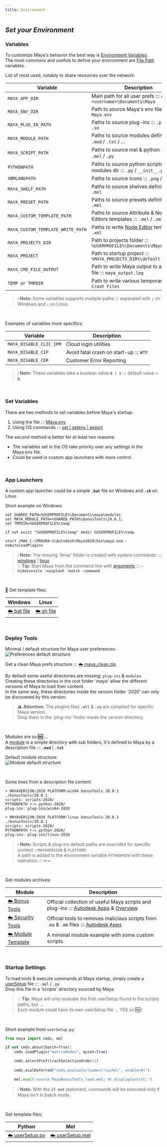 ```yaml
---
title: Environment
---
```


## *Set your Environment*

### Variables

To customize Maya's behavior the best way is [Environment Variables](https://help.autodesk.com/view/MAYAUL/2020/ENU/?guid=GUID-925EB3B5-1839-45ED-AA2E-3184E3A45AC7).  
The most commons and usefuls to define your environment are [File Path](https://help.autodesk.com/view/MAYAUL/2020/ENU/?guid=GUID-228CCA33-4AFE-4380-8C3D-18D23F7EAC72) variables.

List of most used, notably to share resources over the network:

| Variable                          | Description               
| -----------------------           | --------------------------
| `MAYA_APP_DIR`                    | Main path for all user prefs ::: `c:\Users\<username>\Documents\Maya`
| `MAYA_ENV_DIR`                    | Path to source Maya's env file ::: `Maya.env`
| `MAYA_PLUG_IN_PATH`               | Paths to source plug-ins ::: `.py` / `.mll` / `.so`
| `MAYA_MODULE_PATH`                | Paths to source modules definitions ::: `.mod` / `.txt` / ...
| `MAYA_SCRIPT_PATH`                | Paths to source mel & python scripts ::: `.mel` / `.py`
| `PYTHONPATH`                      | Paths to source python scripts & modules dir ::: `.py` / `__init__.py`
| `XBMLANGPATH`                     | Paths to source icons ::: `.png` / `.svg` / ...
| `MAYA_SHELF_PATH`                 | Paths to source shelves definitions ::: `.mel`
| `MAYA_PRESET_PATH`                | Paths to source presets definitions ::: `.mel`
| `MAYA_CUSTOM_TEMPLATE_PATH`       | Paths to source Attribute & Node Editors templates ::: `.mel` / `.xml`
| `MAYA_CUSTOM_TEMPLATE_WRITE_PATH` | Paths to write [Node Editor](https://help.autodesk.com/view/MAYAUL/2020/ENU/?guid=GUID-C1E02C84-8CCF-4B3D-B080-F4A379AD1FCB) templates ::: `.xml`
| `MAYA_PROJECTS_DIR`               | Path to projects folder ::: `%USERPROFILE%\Documents\Maya\projects`
| `MAYA_PROJECT`                    | Path to startup project ::: `%MAYA_PROJECTS_DIR%\default`
| `MAYA_CMD_FILE_OUTPUT`            | Path to write Maya output to an external file ::: `maya_output.log`
| `TEMP or TMPDIR`                  | Path to write various temporary files ::: `Crash Files`

>:information_source: **Note:** Some variables supports multiple paths ::: separated with **`;`** on Windows and **`:`** on Linux. 

<br>

Examples of variables more specifics:

| Variable                  | Description               
| -----------------------   | --------------------------
| `MAYA_DISABLE_CLIC_IPM`   | Cloud login utilities
| `MAYA_DISABLE_CIP`        | Avoid fatal crash on start-up ::: `WTF`
| `MAYA_DISABLE_CER`        | Customer Error Reporting

> :information_source: **Note:** These variables take a boolean value **`0 | 1`** ::: default value = **`0`**.  

<br>

### Set Variables

There are two methods to set variables before Maya's startup:

1. Using the file ::: [Maya.env](https://help.autodesk.com/view/MAYAUL/2020/ENU/?guid=GUID-8EFB1AC1-ED7D-4099-9EEE-624097872C04)
2. Using OS commands ::: [set | setenv | export](https://help.autodesk.com/view/MAYAUL/2020/ENU/?guid=GUID-1D8B1A57-6FA3-4494-8FEC-87DA2A38FD35)

The second method is better for at least two reasons:
- The variables set in the OS take priority over any settings in the Maya.env file.
- Could be used in custom app launchers with more control.

<br>

### App Launchers

A custom app launcher could be a simple **`.bat`** file on Windows and **`.sh`** on Linux.  

Short example on Windows:  
```batch
set SHARED_PATH=%USERPROFILE%\Documents\maya\modules
set MAYA_MODULE_PATH=%SHARED_PATH%\bonusTools\20.0.1;
set TMPDIR=%USERPROFILE%\temp

if not exist "%USERPROFILE%\temp" mkdir %USERPROFILE%\temp

start /MAX C:\PROGRA~1\Autodesk\Maya2020\bin\maya.exe -noAutoloadPlugins
```
>:information_source: **Note:** The missing *'temp'* folder is created with system commands ::: [windows](https://docs.microsoft.com/en-us/windows-server/administration/windows-commands/windows-commands) | [linux](https://ss64.com/bash/)  
>:bulb: **Tip:** Start Maya from the command line with [arguments](https://help.autodesk.com/view/MAYAUL/2020/ENU/?guid=GUID-2E5D1D43-DC3D-4CB2-9A35-757598220F22) ::: **`-hideConsole -nosplash -batch -command`**

<br>

:rocket: Get template files:  

| Windows               | Linux               
| --------------------  | --------------------
| [:cloud: bat file](https://u.pcloud.link/publink/show?code=XZURRHXZMaoUOt5ejr8zmsTMq69QEFL2uBzk)  | [:cloud: sh file](https://u.pcloud.link/publink/show?code=XZE84HXZg91fYe7GWyVJsAtbsbbUAjTH9yeV)

<br>

### Deploy Tools

Minimal / default structure for Maya user preferences:  
![Preferences default structure](resources/images/prefs_structure.jpg)

Get a clean Maya prefs structure ::: [:cloud: maya_clean.zip](https://u.pcloud.link/publink/show?code=XZz44HXZ9IsT5TAPFnVV7XNvOUKngk81APo7)

By default some useful directories are missing: `plug-ins` & `modules`  
Creating these directories in the root folder *'maya'* allow the different versions of Maya to load their content.  
In the same way, these directories inside the version folder *'2020'* can only be discovered by this version.

> :warning: **Attention:** The plugins files **`.mll`** & **`.so`** are compiled for specific Maya version.  
> Drop them in the *'plug-ins'* folder inside the version directory.

<br>

Modules are so **:cool:** ...  
A [module](https://help.autodesk.com/view/MAYAUL/2020/ENU/?guid=__developer_Maya_SDK_MERGED_Distributing_Maya_Plug_ins_DistributingUsingModules_Maya_module_paths_folders_and_html) is a simple directory with sub folders, it's defined to Maya by a description file ::: **`.mod`** | **`.txt`**

Default module structure:  
![Module default structure](resources/images/module_structure.jpg)

<br>


Some lines from a description file content:
```shell
+ MAYAVERSION:2020 PLATFORM:win64 bonusTools 20.0.1 ./bonusTools/20.0.1
scripts: scripts-2020/
PYTHONPATH +:= python-2020/
plug-ins: plug-ins/win64-2020

+ MAYAVERSION:2020 PLATFORM:linux bonusTools 20.0.1 ./bonusTools/20.0.1
scripts: scripts-2020/
PYTHONPATH +:= python-2020/
plug-ins: plug-ins/linux-2020
```
> :information_source: **Note:** Scripts & plug-ins default paths are overrided for specific context :::`MAYAVERSION` & `PLATFORM`.  
> A path is added to the environment variable `PYTHONPATH` with these operators ::: **`+:=`**

<br>

Get modules archives:  

| Module                | Description         
| --------------------  | --------------------
| [:cloud: Bonus Tools](https://u.pcloud.link/publink/show?code=XZQ44HXZGRp3myMYEhkh1H7mbXnlG4wow2uX)  | Official collection of useful Maya scripts and plug-ins ::: [Autodesk Apps](https://apps.autodesk.com/MAYA/fr/Detail/Index?id=8115150172702393827&os=Win64&appLang=en) & [Overview](https://www.youtube.com/watch?v=JX6CBJXErQE&list=PLRhyUhUvvnOTWQP527tK_msQwDgstzIc_)
| [:cloud: Security Tools](https://u.pcloud.link/publink/show?code=XZm44HXZQj7dJGEUb1z4R8pU1q6EyXF2TLJX)  | Official tools to removes malicious scripts from `.ma` & `.mb` files ::: [Autodesk Apps](https://apps.autodesk.com/MAYA/fr/Detail/Index?id=8637238041954239715&os=Win64&appLang=en)
| [:cloud: Module Template](https://u.pcloud.link/publink/show?code=XZb44HXZEaCwRg7AsX0fvSVEGHp0i4r7qfuX)  | A minimal module example with some custom scripts.

<br>

### Startup Settings

To load tools & execute commands at Maya startup, simply create a [userSetup](https://help.autodesk.com/view/MAYAUL/2020/ENU/?guid=GUID-F3D60949-2372-47F5-B8D6-78D73F78D587) file ::: `.mel` / `.py`  
Drop this file in a *'scripts'* directory sourced by Maya.

>:bulb: **Tip:** Maya will only evaluate the first userSetup found in the scripts paths, but ...  
Each module could have its own userSetup file ... YES so **:cool:** !

<br>


Short example from `userSetup.py`:  
```python
from maya import cmds, mel

if not cmds.about(batch=True):
    cmds.loadPlugin("matrixNodes", quiet=True)

    cmds.selectPref(trackSelectionOrder=1)
    
    cmds.evalDeferred("cmds.evaluator(name=\"cache\", enable=0)")

    mel.eval('source MayaBonusTools_load.mel; bt_displayControl;')
```
> :information_source: **Note:**  With the **`if not`** statement, commands will be executed only if Maya isn't in batch mode.  

<br>

Get template files:  

| Python                | Mel                 
| --------------------  | --------------------
| [:cloud: userSetup.py](https://u.pcloud.link/publink/show?code=XZF44HXZcS6uu3ngbLFS0E8cMfUG4QjlfwIV)  | [:cloud: userSetup.mel](https://u.pcloud.link/publink/show?code=XZJ44HXZDWLBtWdg4ImQ9i2lUGwDMRnRG6YV)
